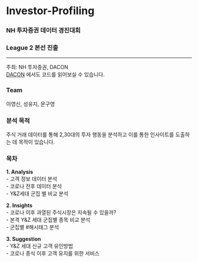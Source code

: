 # Investor-Profiling
### NH 투자증권 데이터 경진대회 
### League 2 본선 진출
------
    
주최: NH 투자증권, DACON    
[DACON](https://dacon.io/competitions/official/235663/codeshare/2279?page=1&dtype=recent) 에서도 코드를 읽어보실 수 있습니다.
    
### Team
이영신, 성유지, 문구영
    
### 분석 목적
주식 거래 데이터를 통해 2,30대의 투자 행동을 분석하고 이를 통한 인사이트를 도출하는 데 목적이 있습니다.  

### 목차    
**1. Analysis**      
    - 고객 정보 데이터 분석   
    - 코로나 전후 데이터 분석   
    - Y&Z세대 군집 별 비교 분석   
     
**2. Insights**    
    - 코로나 이후 과열된 주식시장은 지속될 수 있을까?    
    - 본격 Y&Z 세대 군집별 종목 비교 분석    
    - 군집별 #해시태그 분석    
      
**3. Suggestion**    
    - Y&Z 세대 신규 고객 유인방법    
    - 코로나 종식 이후 고객 유지를 위한 서비스   
